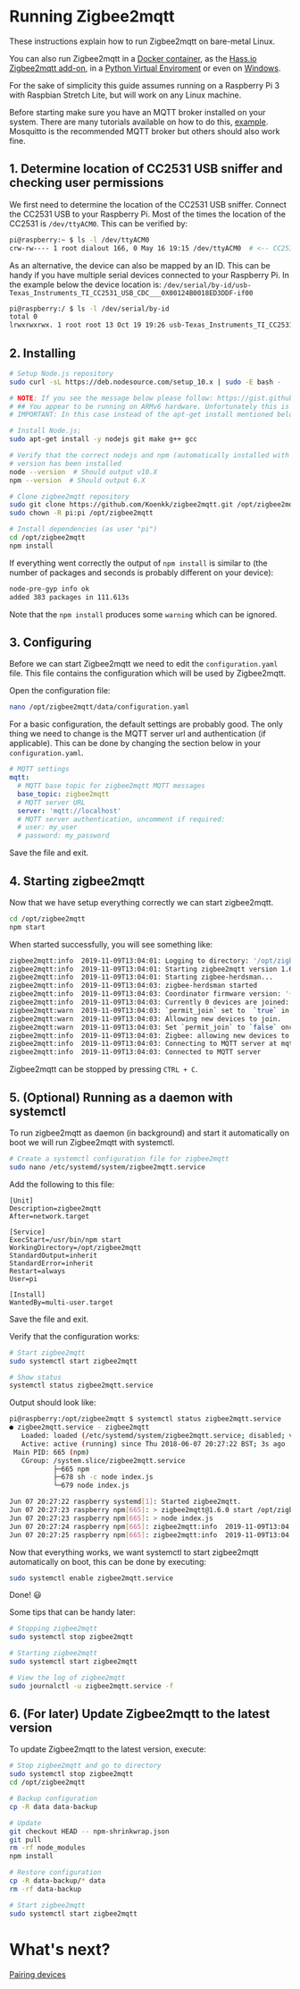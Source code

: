 ---
---
# Running Zigbee2mqtt
These instructions explain how to run Zigbee2mqtt on bare-metal Linux.

You can also run Zigbee2mqtt in a [Docker container](../information/docker.md), as the [Hass.io Zigbee2mqtt add-on](https://github.com/danielwelch/hassio-zigbee2mqtt), in a [Python Virtual Enviroment](../information/virtual_environment.md) or even on [Windows](../information/windows.md).

For the sake of simplicity this guide assumes running on a Raspberry Pi 3 with Raspbian Stretch Lite, but will work on any Linux machine.

Before starting make sure you have an MQTT broker installed on your system.
There are many tutorials available on how to do this, [example](https://randomnerdtutorials.com/how-to-install-mosquitto-broker-on-raspberry-pi/).
Mosquitto is the recommended MQTT broker but others should also work fine.

## 1. Determine location of CC2531 USB sniffer and checking user permissions
We first need to determine the location of the CC2531 USB sniffer. Connect the CC2531 USB to your Raspberry Pi. Most of the times the location of the CC2531 is `/dev/ttyACM0`. This can be verified by:

```bash
pi@raspberry:~ $ ls -l /dev/ttyACM0
crw-rw---- 1 root dialout 166, 0 May 16 19:15 /dev/ttyACM0  # <-- CC2531 on /dev/ttyACM0
```

As an alternative, the device can also be mapped by an ID. This can be handy if you have multiple serial devices connected to your Raspberry Pi. In the example below the device location is: `/dev/serial/by-id/usb-Texas_Instruments_TI_CC2531_USB_CDC___0X00124B0018ED3DDF-if00`
```bash
pi@raspberry:/ $ ls -l /dev/serial/by-id
total 0
lrwxrwxrwx. 1 root root 13 Oct 19 19:26 usb-Texas_Instruments_TI_CC2531_USB_CDC___0X00124B0018ED3DDF-if00 -> ../../ttyACM0
```

## 2. Installing
```bash
# Setup Node.js repository
sudo curl -sL https://deb.nodesource.com/setup_10.x | sudo -E bash -

# NOTE: If you see the message below please follow: https://gist.github.com/Koenkk/11fe6d4845f5275a2a8791d04ea223cb.
# ## You appear to be running on ARMv6 hardware. Unfortunately this is not currently supported by the NodeSource Linux distributions. Please use the 'linux-armv6l' binary tarballs available directly from nodejs.org for Node.js 4 and later.
# IMPORTANT: In this case instead of the apt-get install mentioned below; do: sudo apt-get install -y git make g++ gcc

# Install Node.js;
sudo apt-get install -y nodejs git make g++ gcc

# Verify that the correct nodejs and npm (automatically installed with nodejs)
# version has been installed
node --version  # Should output v10.X
npm --version  # Should output 6.X

# Clone zigbee2mqtt repository
sudo git clone https://github.com/Koenkk/zigbee2mqtt.git /opt/zigbee2mqtt
sudo chown -R pi:pi /opt/zigbee2mqtt

# Install dependencies (as user "pi")
cd /opt/zigbee2mqtt
npm install
```

If everything went correctly the output of `npm install` is similar to (the number of packages and seconds is probably different on your device):
```bash
node-pre-gyp info ok
added 383 packages in 111.613s
```

Note that the `npm install` produces some `warning` which can be ignored.

## 3. Configuring
Before we can start Zigbee2mqtt we need to edit the `configuration.yaml` file. This file contains the configuration which will be used by Zigbee2mqtt.

Open the configuration file:
```bash
nano /opt/zigbee2mqtt/data/configuration.yaml
```

For a basic configuration, the default settings are probably good. The only thing we need to change is the MQTT server url and authentication (if applicable). This can be done by changing the section below in your `configuration.yaml`.

```yaml
# MQTT settings
mqtt:
  # MQTT base topic for zigbee2mqtt MQTT messages
  base_topic: zigbee2mqtt
  # MQTT server URL
  server: 'mqtt://localhost'
  # MQTT server authentication, uncomment if required:
  # user: my_user
  # password: my_password
```
Save the file and exit.

## 4. Starting zigbee2mqtt
Now that we have setup everything correctly we can start zigbee2mqtt.

```bash
cd /opt/zigbee2mqtt
npm start
```

When started successfully, you will see something like:
```bash
zigbee2mqtt:info  2019-11-09T13:04:01: Logging to directory: '/opt/zigbee2mqtt/data/log/2019-11-09.14-04-01'
zigbee2mqtt:info  2019-11-09T13:04:01: Starting zigbee2mqtt version 1.6.0 (commit #720e393)
zigbee2mqtt:info  2019-11-09T13:04:01: Starting zigbee-herdsman...
zigbee2mqtt:info  2019-11-09T13:04:03: zigbee-herdsman started
zigbee2mqtt:info  2019-11-09T13:04:03: Coordinator firmware version: '{"type":"zStack30x","meta":{"transportrev":2,"product":2,"majorrel":2,"minorrel":7,"maintrel":2,"revision":20190425}}'
zigbee2mqtt:info  2019-11-09T13:04:03: Currently 0 devices are joined:
zigbee2mqtt:warn  2019-11-09T13:04:03: `permit_join` set to  `true` in configuration.yaml.
zigbee2mqtt:warn  2019-11-09T13:04:03: Allowing new devices to join.
zigbee2mqtt:warn  2019-11-09T13:04:03: Set `permit_join` to `false` once you joined all devices.
zigbee2mqtt:info  2019-11-09T13:04:03: Zigbee: allowing new devices to join.
zigbee2mqtt:info  2019-11-09T13:04:03: Connecting to MQTT server at mqtt://localhost
zigbee2mqtt:info  2019-11-09T13:04:03: Connected to MQTT server
```

Zigbee2mqtt can be stopped by pressing `CTRL + C`.

## 5. (Optional) Running as a daemon with systemctl
To run zigbee2mqtt as daemon (in background) and start it automatically on boot we will run Zigbee2mqtt with systemctl.

```bash
# Create a systemctl configuration file for zigbee2mqtt
sudo nano /etc/systemd/system/zigbee2mqtt.service
```

Add the following to this file:
```
[Unit]
Description=zigbee2mqtt
After=network.target

[Service]
ExecStart=/usr/bin/npm start
WorkingDirectory=/opt/zigbee2mqtt
StandardOutput=inherit
StandardError=inherit
Restart=always
User=pi

[Install]
WantedBy=multi-user.target
```

Save the file and exit.

Verify that the configuration works:
```bash
# Start zigbee2mqtt
sudo systemctl start zigbee2mqtt

# Show status
systemctl status zigbee2mqtt.service
```

Output should look like:
```bash
pi@raspberry:/opt/zigbee2mqtt $ systemctl status zigbee2mqtt.service
● zigbee2mqtt.service - zigbee2mqtt
   Loaded: loaded (/etc/systemd/system/zigbee2mqtt.service; disabled; vendor preset: enabled)
   Active: active (running) since Thu 2018-06-07 20:27:22 BST; 3s ago
 Main PID: 665 (npm)
   CGroup: /system.slice/zigbee2mqtt.service
           ├─665 npm
           ├─678 sh -c node index.js
           └─679 node index.js

Jun 07 20:27:22 raspberry systemd[1]: Started zigbee2mqtt.
Jun 07 20:27:23 raspberry npm[665]: > zigbee2mqtt@1.6.0 start /opt/zigbee2mqtt
Jun 07 20:27:23 raspberry npm[665]: > node index.js
Jun 07 20:27:24 raspberry npm[665]: zigbee2mqtt:info  2019-11-09T13:04:01: Logging to directory: '/opt/zigbee2mqtt/data/log/2019-11-09.14-04-01'
Jun 07 20:27:25 raspberry npm[665]: zigbee2mqtt:info  2019-11-09T13:04:01: Starting zigbee2mqtt version 1.6.0 (commit #720e393)
```

Now that everything works, we want systemctl to start zigbee2mqtt automatically on boot, this can be done by executing:
```bash
sudo systemctl enable zigbee2mqtt.service
```

Done! 😃

Some tips that can be handy later:
```bash
# Stopping zigbee2mqtt
sudo systemctl stop zigbee2mqtt

# Starting zigbee2mqtt
sudo systemctl start zigbee2mqtt

# View the log of zigbee2mqtt
sudo journalctl -u zigbee2mqtt.service -f
```

## 6. (For later) Update Zigbee2mqtt to the latest version
To update Zigbee2mqtt to the latest version, execute:

```sh
# Stop zigbee2mqtt and go to directory
sudo systemctl stop zigbee2mqtt
cd /opt/zigbee2mqtt

# Backup configuration
cp -R data data-backup

# Update
git checkout HEAD -- npm-shrinkwrap.json
git pull
rm -rf node_modules
npm install

# Restore configuration
cp -R data-backup/* data
rm -rf data-backup

# Start zigbee2mqtt
sudo systemctl start zigbee2mqtt
```

# What's next?
[Pairing devices](pairing_devices.md)
